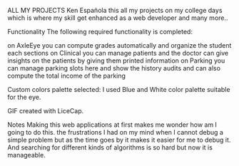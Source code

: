 ALL MY PROJECTS
Ken Española
this all my projects on my college days which is where my skill get enhanced as a web developer and many more..


Functionality
The following required functionality is completed:

on AxleEye you can compute grades automatically and organize the student each sections
on Clinical you can manage patients and the doctor can give insights on the patients by giving them printed information
on Parking you can manage parking slots here and show the history audits and can also compute the total income of the parking

Custom colors palette selected:
I used Blue and White color palette suitable for the eye.

GIF created with LiceCap.

Notes
Making this web applications at first makes me wonder how am I going to do this. the frustrations I had on my mind when I cannot debug
a simple problem but as the time goes by it makes it easier for me to debug it. And searching for different kinds of algorithms is so hard
but now it is manageable.


